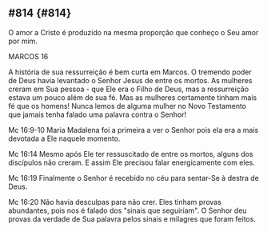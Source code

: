 ## #814 {#814}

O amor a Cristo é produzido na mesma proporção que conheço o Seu amor por mim.

MARCOS 16

A história de sua ressurreição é bem curta em Marcos. O tremendo poder de Deus havia levantado o Senhor Jesus de entre os mortos. As mulheres creram em Sua pessoa - que Ele era o Filho de Deus, mas a ressurreição estava um pouco além de sua fé. Mas as mulheres certamente tinham mais fé que os homens! Nunca lemos de alguma mulher no Novo Testamento que jamais tenha falado uma palavra contra o Senhor!

Mc 16:9-10 Maria Madalena foi a primeira a ver o Senhor pois ela era a mais devotada a Ele naquele momento.

Mc 16:14 Mesmo após Ele ter ressuscitado de entre os mortos, alguns dos discípulos não creram. E assim Ele precisou falar energicamente com eles.

Mc 16:19 Finalmente o Senhor é recebido no céu para sentar-Se à destra de Deus.

Mc 16:20 Não havia desculpas para não crer. Eles tinham provas abundantes, pois nos é falado dos &quot;sinais que seguiriam&quot;. O Senhor deu provas da verdade de Sua palavra pelos sinais e milagres que foram feitos.